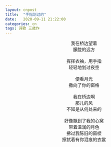 ```yaml
---
layout: cnpost
title:  "手指划过的"
date:   2020-09-11 21:22:00
categories: cn
tags: 诗歌 三歳作
---
```


<center>
我在桥边望着<br>
朦胧的远方<br>
<br>
挥挥衣袖，用手指<br>
轻轻地划过夜空<br>
<br>
便看月光<br>
撒向了你的窗格<br>
<br>
我在桥边啊<br>
那儿的风<br>
不知是从何处来的<br>
<br>
好像飘到了我的心窝<br>
带着温润的月色<br>
拂过我陈旧的窗棂<br>
擦拭着有你泪痕的衣裳<br>
</center>

